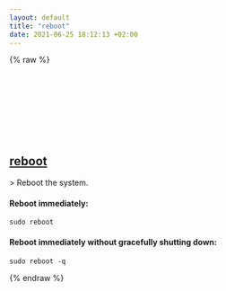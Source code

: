 ```yaml
---
layout: default
title: "reboot"
date: 2021-06-25 18:12:13 +02:00
---
```

{% raw %}
<h2 id="reboot">
  <a href="/en/osx/reboot.html">reboot</a> <a href="#reboot"><svg class="icon">
    <use href="/assets/images/unicode_sprite.svg#link" />
  </svg></a>
</h2>
> Reboot the system.

#### Reboot immediately:
```shell
sudo reboot
```
#### Reboot immediately without gracefully shutting down:
```shell
sudo reboot -q
```
{% endraw %}